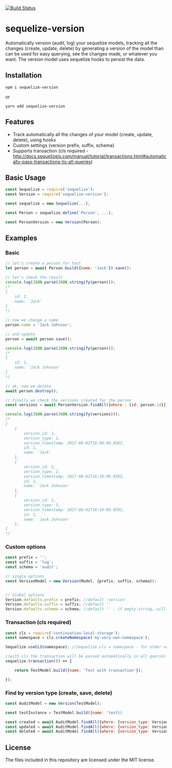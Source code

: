 [![Build Status](https://travis-ci.org/ivmarcos/sequelize-version.svg?branch=master)](https://travis-ci.org/ivmarcos/sequelize-version)

# sequelize-version
Automatically version (audit, log) your sequelize models, tracking all the changes (create, update, delete) by generating a version of the model than can be used for easy
querying, see the changes made, or whatever you want. The version model uses sequelize hooks to persist the data.

## Installation

```shell
npm i sequelize-version
```
or
```shell
yarn add sequelize-version
```
## Features

* Track automatically all the changes of your model (create, update, delete), using hooks
* Custom settings (version prefix, suffix, schema)
* Supports transaction (cls required - http://docs.sequelizejs.com/manual/tutorial/transactions.html#automatically-pass-transactions-to-all-queries)


## Basic Usage
```js
const Sequelize = require('sequelize');
const Version = require('sequelize-version');

const sequelize = new Sequelize(...);

const Person = sequelize.define('Person', ...);

const PersonVersion = new Version(Person);

```

## Examples

### Basic 
```js
// let's create a person for test
let person = await Person.build({name: 'Jack'}).save();

// let's check the result
console.log(JSON.parse(JSON.stringify(person)));
/*
{
    id: 1,
    name: 'Jack'
}
*/

// now we change a name
person.name = 'Jack Johnson';

// and update 
person = await person.save();

console.log(JSON.parse(JSON.stringify(person)));
/*
{
    id: 1,
    name: 'Jack Johnson'
}
*/

// ok, now we delete
await person.destroy();

// finally we check the versions created for the person
const versions = await PersonVersion.findAll({where : {id: person.id}});

console.log(JSON.parse(JSON.stringify(versions)));
/*
[
    {
        version_id: 1,
        version_type: 1,
        version_timestamp: 2017-08-02T16:08:09.956Z,
        id: 1,
        name: 'Jack'
    },
    {
        version_id: 2,
        version_type: 2,
        version_timestamp: 2017-08-02T16:18:09.958Z,
        id: 1,
        name: 'Jack Johnson'
    },
    {
        version_id: 3,
        version_type: 3,
        version_timestamp: 2017-08-02T16:18:09.959Z,
        id: 1,
        name: 'Jack Johnson'
    },
]
*/
```
### Custom options
```js
const prefix = ''; 
const suffix = 'log'; 
const schema = 'audit';

// single options
const VersionModel = new Version(Model, {prefix, suffix, schema});


// Global options
Version.defaults.prefix = prefix; //default 'version'
Version.defaults.suffix = suffix; //default ''
Version.defaults.schema = schema; //default '' - if empty string, will be used the same schema of the origin model

```


### Transaction (cls required)
```js
const cls = require('continuation-local-storage');
const namespace = cls.createNamespace('my-very-own-namespace');

Sequelize.useCLS(namespace); //Sequelize.cls = namespace - for older versions of sequelize, above 4

//with cls the transaction will be passed automatically in all queries inside sequelize.transaction function, including version hooks
sequelize.transaction(() => {

    return TestModel.build({name: 'Test with transaction'});

});
```

### Find by version type (create, save, delete)
```js
const AuditModel = new Version(TestModel);

const testInstance = TestModel.build({name: 'test})

const created = await AuditModel.findAll({where: {version_type: Version.VersionType.CREATED}});
const updated = await AuditModel.findAll({where: {version_type: Version.VersionType.UPDATED}});
const deleted = await AuditModel.findAll({where: {version_type: Version.VersionType.DELETED}});
```

## License

The files included in this repository are licensed under the MIT license.